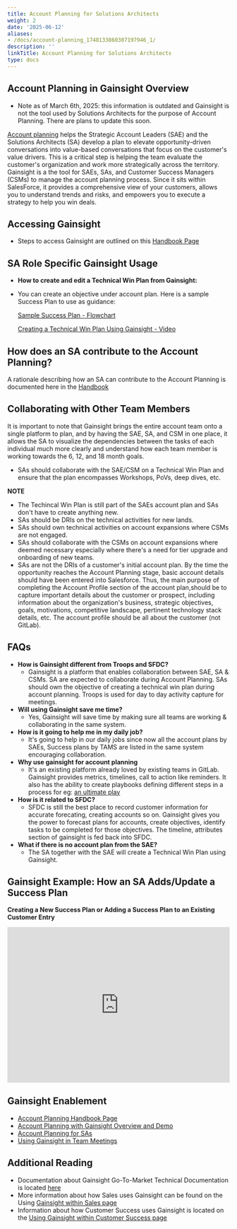 ```yaml
---
title: Account Planning for Solutions Architects
weight: 2
date: '2025-06-12'
aliases:
- /docs/account-planning_1748133860307197946_1/
description: ''
linkTitle: Account Planning for Solutions Architects
type: docs
---
```


## Account Planning in Gainsight Overview

- Note as of March 6th, 2025: this information is outdated and Gainsight is not the tool used by Solutions Architects for the purpose of Account Planning. There are plans to update this soon.

[Account planning](/handbook/sales/account-planning/) helps the Strategic Account Leaders (SAE) and the Solutions Architects (SA) develop a plan to elevate opportunity-driven conversations into value-based conversations that focus on the customer's value drivers. This is a critical step is helping the team evaluate the customer's organization and work more strategically across the territory. Gainsight is a the tool for SAEs, SAs, and Customer Success Managers (CSMs) to manage the account planning process. Since it sits within SalesForce, it provides a comprehensive view of your customers, allows you to understand trends and risks, and empowers you to execute a strategy to help you win deals.

## Accessing Gainsight

- Steps to access Gainsight are outlined on this [Handbook Page](/handbook/sales/gainsight/#getting-started)

## SA Role Specific Gainsight Usage

- **How to create and edit a Technical Win Plan from Gainsight:**
- You can create an objective under account plan. Here is a sample Success Plan to use as guidance:

  [Sample Success Plan - Flowchart](https://lucid.app/documents/view/3f6a8cf8-f63a-4649-b797-c540034c3f1e)

  [Creating a Technical Win Plan Using Gainsight - Video](https://drive.google.com/file/d/1dLeFXZsU-1ArzQlpeSEcdqCP6u59vJSd/view)

## How does an SA contribute to the Account Planning?

A rationale describing how an SA can contribute to the Account Planning is documented here in the [Handbook](/handbook/sales/field-operations/customer-success-operations/gainsight/gainsight-gtm/)

## Collaborating with Other Team Members

It is important to note that Gainsight brings the entire account team onto a single platform to plan, and by having the SAE, SA, and CSM in one place, it allows the SA to visualize the dependencies between the tasks of each individual much more clearly and understand how each team member is working towards the 6, 12, and 18 month goals.

- SAs should collaborate with the SAE/CSM on a Technical Win Plan and ensure that the plan encompasses Workshops, PoVs, deep dives, etc.

**NOTE**

- The Techincal Win Plan is still part of the SAEs account plan and SAs don't have to create anything new.
- SAs should be DRIs on the technical activities for new lands.
- SAs should own technical activities on account expansions where CSMs are not engaged.
- SAs should collaborate with the CSMs on account expansions where deemed necessary especially where there's a need for tier upgrade and  onboarding of new teams.
- SAs are not the DRIs of a customer's initial account plan. By the time the opportunity reaches the Account Planning stage, basic account details should have been entered into Salesforce. Thus, the main purpose of completing the Account Profile section of the account plan,should be to capture important details about the customer or prospect, including information about the organization's business, strategic objectives, goals, motivations, competitive landscape, pertinent technology stack details, etc. The account profile should be all about the customer (not GitLab).

## FAQs

- **How is Gainsight different from Troops and SFDC?**
  - Gainsight is a platform that enables collaboration between SAE, SA & CSMs. SA are expected to collaborate during Account Planning. SAs should own the objective of creating a technical win plan during account planning. Troops is used for day to day activity capture for meetings.
- **Will using Gainsight save me time?**
  - Yes, Gainsight will save time by making sure all teams are working & collaborating in the same system.
- **How is it going to help me in my daily job?**
  - It's going to help in our daily jobs since now all the account plans by SAEs, Success plans by TAMS are listed in the same system encouraging collaboration.
- **Why use gainsight for account planning**
  - It's an existing platform already loved by existing teams in GitLab. Gainsight provides metrics, timelines, call to action like reminders. It also has the ability to create playbooks defining different steps in a process for eg: [an ultimate play](/handbook/solutions-architects/sales-plays/)
- **How is it related to SFDC?**
  - SFDC is still the best place to record customer information for accurate forecating, creating accounts so on. Gainsight gives you the power to forecast plans for accounts, create objectives, identify tasks to be completed for those objectives. The timeline, attributes section of gainsight is fed back into SFDC.
- **What if there is no account plan from the SAE?**
  - The SA together with the SAE will create a Technical Win Plan using Gainsight.

## Gainsight Example: How an SA Adds/Update a Success Plan

**Creating a New Success Plan or Adding a Success Plan to an Existing Customer Entry**
<div style="position: relative; padding-bottom: 69.76744186046511%; height: 0;"><iframe src="https://lucid.app/documents/embeddedchart/3f6a8cf8-f63a-4649-b797-c540034c3f1e" frameborder="0" webkitallowfullscreen mozallowfullscreen allowfullscreen style="position: absolute; top: 0; left: 0; width: 100%; height: 100%;"></iframe></div>

## Gainsight Enablement

- [Account Planning Handbook Page](/handbook/sales/account-planning/)
- [Account Planning with Gainsight Overview and Demo](https://www.youtube.com/watch?v=Xhor2IIsCQQ)
- [Account Planning for SAs](https://gitlab.edcast.com/pathways/gainsight-for-solutions-architects-sas)
- [Using Gainsight in Team Meetings](https://www.youtube.com/watch?v=gT_pz9PoHHg)

## Additional Reading

- Documentation about Gainsight Go-To-Market Technical Documentation is located [here](/handbook/sales/field-operations/customer-success-operations/gainsight/gainsight-gtm/)
- More information about how Sales uses Gainsight can be found on the Using [Gainsight within Sales page](/handbook/sales/gainsight/account-planning/)
- Information about how Customer Success uses Gainsight is located on the [Using Gainsight within Customer Success page](/handbook/customer-success/csm/gainsight/)
